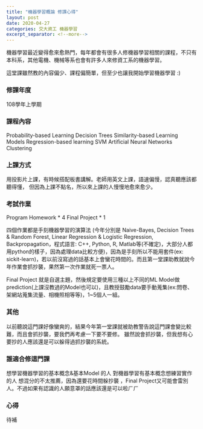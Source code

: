 ```yaml
---
title: "機器學習概論 修課心得"
layout: post
date: 2020-04-27
categories: 交大資工 機器學習
excerpt_separator: <!--more-->
---
```

機器學習最近變得愈來愈熱門，每年都會有很多人修機器學習相關的課程，不只有本科系，其他電機、機械等系也會有許多人來修資工系的機器學習。

這堂課雖然教的內容偏少、課程偏簡單，但至少也讓我開始學習機器學習 :)
<!--more-->
### 修課年度
108學年上學期

### 課程內容

Probability-based Learning
Decision Trees
Similarity-based Learning Models
Regression-based learning
SVM
Artificial Neural Networks
Clustering

### 上課方式
用投影片上課，有時候搭配板書講解。老師用英文上課，語速偏慢，認真聽應該都聽得懂，
但因為上課不點名，所以來上課的人慢慢地愈來愈少。

### 考試作業
Program Homework * 4
Final Project * 1

四個作業都是手刻機器學習的演算法 (今年分別是 Naive-Bayes, Decision Trees & Random Forest, Linear Regression & Logistic Regression, Backpropagation，程式語言: C++, Python, R, Matlab等(不確定)，大部分人都用python的樣子，因為處理data比較方便)，因為是手刻所以不能用套件(ex: sickit-learn)，若以前沒寫過的話基本上會蠻花時間的。而且第一堂課助教就說今年作業會抓抄襲，果然第一次作業就死一票人。

Final Project 就是自選主題，然後規定要使用三種以上不同的ML Model做prediction(上課沒教過的Model也可以)，且教授鼓勵data要手動蒐集(ex:問卷、架網站蒐集流量、相機照相等等)，1~5個人一組。

### 其他
以前聽說這門課好像蠻爽的，結果今年第一堂課就被助教警告說這門課會變比較難，而且會抓抄襲，要我們再考慮一下要不要修。
雖然說會抓抄襲，但我想有心要抄的人應該還是可以躲得過抓抄襲的系統。


### 誰適合修這門課
想學習機器學習的基本概念&基本Model 的人
對機器學習有基本概念想練習實作的人
想混分的不太推薦，因為還要花時間躲抄襲 ，Final Project又可能會雷別人。不過如果有認識的人願意罩的話應該還是可以啦ㄏㄏ

### 心得
待補